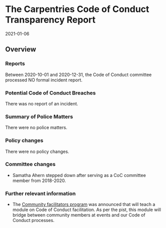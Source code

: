 # The Carpentries Code of Conduct Transparency Report

2021-01-06

## Overview

### Reports

Between 2020-10-01 and 2020-12-31, the Code of Conduct committee processed NO formal incident report. 

### Potential Code of Conduct Breaches

There was no report of an incident.

### Summary of Police Matters

There were no police matters.

### Policy changes

There were no policy changes.  
 
### Committee changes

- Samatha Ahern stepped down after serving as a CoC committee member from 2018-2020.

### Further relevant information

- The [Community facilitators program](https://carpentries.org/blog/2020/09/introducing-community-facilitators-program/) was announced that will teach a module on Code of Conduct facilitation. As per the pist, this module will bridge between community members at events and our Code of Conduct processes.
